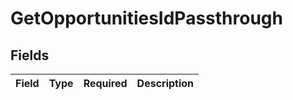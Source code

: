 # GetOpportunitiesIdPassthrough


## Fields

| Field       | Type        | Required    | Description |
| ----------- | ----------- | ----------- | ----------- |